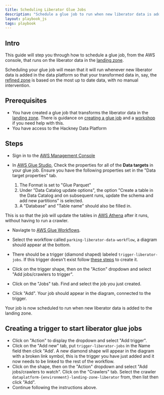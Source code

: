 ```yaml
---
title: Scheduling Liberator Glue Jobs
description: "Schedule a glue job to run when new liberator data is added into the platform"
layout: playbook_js
tags: playbook
---
```


## Intro

This guide will step you through how to schedule a glue job, from the AWS console, that runs on the liberator data in the [landing zone][landing_zone].

Scheduling your glue job will mean that it will run whenever new liberator data is added in the data platform so that your
transformed data in, say, the [refined zone][refined_zone] is based on the most up to date data, with no manual intervention.

## Prerequisites

* You have created a glue job that transforms the liberator data in the [landing zone][landing_zone]. There is guidance on [creating a glue job][creating_a_glue_job] and a [workshop][workshop] if you need help with this.
* You have access to the Hackney Data Platform

## Steps

- Sign in to the [AWS Management Console][hackney_aws_sso]

- In [AWS Glue Studio][aws_glue_studio], Check the properties for all of the __Data targets__ in your glue job. Ensure you have the following properties set in the "Data target properties" tab.
  1. The Format is set to "Glue Parquet"
  1. Under "Data Catalog update options", the option "Create a table in the Data Catalog and on subsequent runs, update the schema and add new partitions" is selected.
  1. A "Database" and "Table name" should also be filled in.

This is so that the job will update the tables in [AWS Athena][aws_athena] after it runs, without having to run a crawler.


- Naviagte to [AWS Glue Workflows][aws_glue_workflows].

- Select the workflow called `parking-liberator-data-workflow`, a diagram should appear at the bottom.

- There should be a trigger (diamond shaped) labeled `trigger-liberator-jobs`.
  If this trigger doesn't exist follow [these steps](#creating-a-trigger-to-start-liberator-glue-jobs) to create it.

- Click on the trigger shape, then on the "Action" dropdown and select "Add jobs/crawlers to trigger".

- Click on the "Jobs" tab. Find and select the job you just created.

- Click "Add". Your job should appear in the diagram, connected to the trigger.

Your job is now scheduled to run when new liberator data is added to the landing zone.


## Creating a trigger to start liberator glue jobs

- Click on "Action" to display the dropdown and select "Add trigger".
- Click on the "Add new" tab, put `trigger-liberator-jobs` in the Name field then click "Add'.
A new diamond shape will appear in the diagram with a broken link symbol, this is the trigger you have just added and it now needs to be linked to the rest of the workflow.
- Click on the shape, then on the "Action" dropdown and select "Add jobs/crawlers to watch".
Click on the "Crawlers" tab. Select the crawler `dataplatform-{environment}-landing-zone-liberator` from, then list then click "Add".
- Continue following the instructions above.

[aws_glue_workflows]: https://eu-west-2.console.aws.amazon.com/glue/home?region=eu-west-2#etl:tab=workflows;workflowView=workflow-list
[landing_zone]: ../zones.md#landing-zone
[refined_zone]: ../zones.md#refined-zone
[aws_glue_triggers]: https://eu-west-2.console.aws.amazon.com/glue/home?region=eu-west-2#etl:tab=triggers
[aws_glue_studio]: https://eu-west-2.console.aws.amazon.com/gluestudio/home?region=eu-west-2#/jobs
[aws_athena]: https://eu-west-2.console.aws.amazon.com/athena/home?region=eu-west-2#query
[hackney_aws_sso]: https://hackney.awsapps.com/start#/
[creating_a_glue_job]: ./using-glue-studio.md
[workshop]: ../workshop/aws_glue_studio_parking.md

